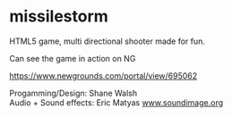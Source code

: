 # missilestorm
HTML5 game, multi directional shooter made for fun.

Can see the game in action on NG

https://www.newgrounds.com/portal/view/695062

Progamming/Design: Shane Walsh </br>
Audio + Sound effects: Eric Matyas  www.soundimage.org
